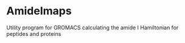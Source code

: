 # AmideImaps
Utility program for GROMACS calculating the amide I Hamiltonian for peptides and proteins
